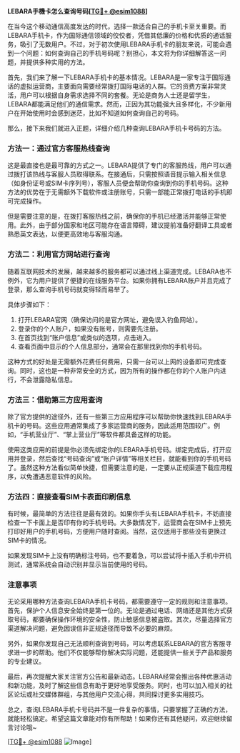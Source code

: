 **LEBARA手機卡怎么查询号码[[TG💪+ @esim1088](https://t.me/s/esim1088)]**

在当今这个移动通信高度发达的时代，选择一款适合自己的手机卡至关重要。而LEBARA手机卡，作为国际通信领域的佼佼者，凭借其低廉的价格和优质的通话服务，吸引了无数用户。不过，对于初次使用LEBARA手机卡的朋友来说，可能会遇到一个问题：如何查询自己的手机号码呢？别担心，本文将为你详细解答这一问题，并提供多种实用的方法。

首先，我们来了解一下LEBARA手机卡的基本情况。LEBARA是一家专注于国际通话的虚拟运营商，主要面向需要经常拨打国际电话的人群。它的资费方案非常灵活，用户可以根据自身需求选择不同的套餐。无论是商务人士还是留学生，LEBARA都能满足他们的通信需求。然而，正因为其功能强大且多样化，不少新用户在开始使用时会感到迷茫，比如不知道如何查询自己的号码。

那么，接下来我们就进入正题，详细介绍几种查询LEBARA手机卡号码的方法。

### 方法一：通过官方客服热线查询

这是最直接也是最可靠的方式之一。LEBARA提供了专门的客服热线，用户可以通过拨打该热线与客服人员取得联系。在接通后，只需按照语音提示输入相关信息（如身份证号或SIM卡序列号），客服人员便会帮助你查询到你的手机号码。这种方法的优势在于无需额外下载软件或注册账号，只需一部能正常拨打电话的手机即可完成操作。

但是需要注意的是，在拨打客服热线之前，确保你的手机已经激活并能够正常使用。此外，由于部分国家和地区可能存在语言障碍，建议提前准备好翻译工具或者熟悉英文表达，以便更高效地与客服沟通。

### 方法二：利用官方网站进行查询

随着互联网技术的发展，越来越多的服务都可以通过线上渠道完成。LEBARA也不例外，它为用户提供了便捷的在线服务平台。如果你拥有LEBARA账户并且完成了登录，那么查询手机号码就变得轻而易举了。

具体步骤如下：
1. 打开LEBARA官网（确保访问的是官方网址，避免误入钓鱼网站）。
2. 登录你的个人账户，如果没有账号，则需要先注册。
3. 在首页找到“账户信息”或类似的选项，点击进入。
4. 查看页面中显示的个人信息部分，通常会在那里找到你的手机号码。

这种方式的好处是无需额外花费任何费用，只需一台可以上网的设备即可完成查询。同时，这也是一种非常安全的方式，因为所有的操作都在你的个人账户内进行，不会泄露隐私信息。

### 方法三：借助第三方应用查询

除了官方提供的途径外，还有一些第三方应用程序可以帮助你快速找到LEBARA手机卡的号码。这些应用通常集成了多家运营商的服务，因此适用范围较广。例如，“手机营业厅”、“掌上营业厅”等软件都具备这样的功能。

使用这类应用的前提是你必须先绑定你的LEBARA手机号码。绑定完成后，打开应用并登录，然后查找“号码查询”或“账户详情”等相关栏目，就能看到你的手机号码了。虽然这种方法看似简单快捷，但需要注意的是，一定要从正规渠道下载应用程序，以免遭遇恶意软件的风险。

### 方法四：直接查看SIM卡表面印刷信息

有时候，最简单的方法往往是最有效的。如果你手头有LEBARA手机卡，不妨直接检查一下卡面上是否印有你的手机号码。大多数情况下，运营商会在SIM卡上预先打印好用户的手机号码，方便用户随时查阅。当然，这仅适用于那些没有更换过SIM卡的情况。

如果发现SIM卡上没有明确标注号码，也不要着急，可以尝试将卡插入手机中开机测试，通常系统会自动识别并显示当前使用的号码。

### 注意事项

无论采用哪种方法查询LEBARA手机卡号码，都需要遵守一定的规则和注意事项。首先，保护个人信息安全始终是第一位的。无论是通过电话、网络还是其他方式获取号码，都要确保操作环境的安全性，防止敏感信息被盗取。其次，尽量选择官方渠道解决问题，避免因误信非正规途径而导致不必要的麻烦。

另外，如果你发现自己无法顺利查询到号码，可以考虑联系LEBARA的官方客服寻求进一步的帮助。他们不仅能够帮你解决实际问题，还能提供一些关于产品和服务的专业建议。

最后，再次提醒大家关注官方公告和最新动态。LEBARA经常会推出各种优惠活动和新功能，及时了解这些信息有助于更好地享受服务。同时，也可以加入相关的社区论坛或社交媒体群组，与其他用户交流心得，共同探讨更多实用技巧。

总之，查询LEBARA手机卡号码并不是一件复杂的事情，只要掌握了正确的方法，就能轻松搞定。希望这篇文章能对你有所帮助！如果你还有其他疑问，欢迎继续留言讨论哦~

[[TG💪+ @esim1088](https://t.me/s/esim1088) ![Image](https://i.postimg.cc/4NQfJmqS/Snipaste-2025-05-13-00-14-12.png)]